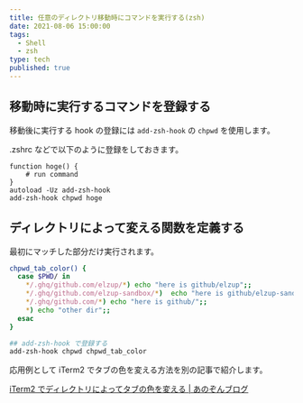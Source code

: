 ```yaml
---
title: 任意のディレクトリ移動時にコマンドを実行する(zsh)
date: 2021-08-06 15:00:00
tags:
  - Shell
  - zsh
type: tech
published: true
---
```


## 移動時に実行するコマンドを登録する

移動後に実行する hook の登録には `add-zsh-hook` の `chpwd` を使用します。

.zshrc などで以下のように登録をしておきます。

```sh:title=.zshrc
function hoge() {
	# run command
}
autoload -Uz add-zsh-hook
add-zsh-hook chpwd hoge
```

## ディレクトリによって変える関数を定義する

最初にマッチした部分だけ実行されます。

```sh
chpwd_tab_color() {
  case $PWD/ in
    */.ghq/github.com/elzup/*) echo "here is github/elzup";;
    */.ghq/github.com/elzup-sandbox/*)  echo "here is github/elzup-sandbox";;
    */.ghq/github.com/*) echo "here is github/";;
    *) echo "other dir";;
  esac
}

## add-zsh-hook で登録する
add-zsh-hook chpwd chpwd_tab_color
```

応用例として iTerm2 でタブの色を変える方法を別の記事で紹介します。

[iTerm2 でディレクトリによってタブの色を変える \| あのぞんブログ](https://blog.anozon.me/tab-color-by-path)
